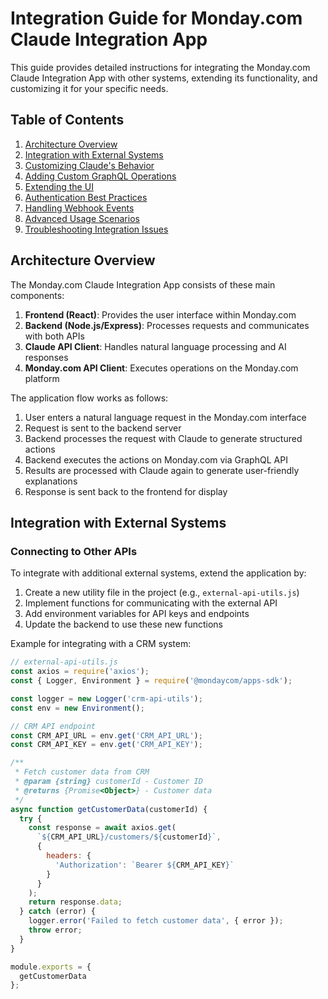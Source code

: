 # Integration Guide for Monday.com Claude Integration App

This guide provides detailed instructions for integrating the Monday.com Claude Integration App with other systems, extending its functionality, and customizing it for your specific needs.

## Table of Contents

1. [Architecture Overview](#architecture-overview)
2. [Integration with External Systems](#integration-with-external-systems)
3. [Customizing Claude's Behavior](#customizing-claudes-behavior)
4. [Adding Custom GraphQL Operations](#adding-custom-graphql-operations)
5. [Extending the UI](#extending-the-ui)
6. [Authentication Best Practices](#authentication-best-practices)
7. [Handling Webhook Events](#handling-webhook-events)
8. [Advanced Usage Scenarios](#advanced-usage-scenarios)
9. [Troubleshooting Integration Issues](#troubleshooting-integration-issues)

## Architecture Overview

The Monday.com Claude Integration App consists of these main components:

1. **Frontend (React)**: Provides the user interface within Monday.com
2. **Backend (Node.js/Express)**: Processes requests and communicates with both APIs
3. **Claude API Client**: Handles natural language processing and AI responses
4. **Monday.com API Client**: Executes operations on the Monday.com platform

The application flow works as follows:

1. User enters a natural language request in the Monday.com interface
2. Request is sent to the backend server
3. Backend processes the request with Claude to generate structured actions
4. Backend executes the actions on Monday.com via GraphQL API
5. Results are processed with Claude again to generate user-friendly explanations
6. Response is sent back to the frontend for display

## Integration with External Systems

### Connecting to Other APIs

To integrate with additional external systems, extend the application by:

1. Create a new utility file in the project (e.g., `external-api-utils.js`)
2. Implement functions for communicating with the external API
3. Add environment variables for API keys and endpoints
4. Update the backend to use these new functions

Example for integrating with a CRM system:

```javascript
// external-api-utils.js
const axios = require('axios');
const { Logger, Environment } = require('@mondaycom/apps-sdk');

const logger = new Logger('crm-api-utils');
const env = new Environment();

// CRM API endpoint
const CRM_API_URL = env.get('CRM_API_URL');
const CRM_API_KEY = env.get('CRM_API_KEY');

/**
 * Fetch customer data from CRM
 * @param {string} customerId - Customer ID
 * @returns {Promise<Object>} - Customer data
 */
async function getCustomerData(customerId) {
  try {
    const response = await axios.get(
      `${CRM_API_URL}/customers/${customerId}`,
      {
        headers: {
          'Authorization': `Bearer ${CRM_API_KEY}`
        }
      }
    );
    return response.data;
  } catch (error) {
    logger.error('Failed to fetch customer data', { error });
    throw error;
  }
}

module.exports = {
  getCustomerData
};